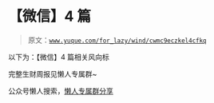 # 【微信】4 篇

> 原文：[`www.yuque.com/for_lazy/wind/cwmc9eczkel4cfkq`](https://www.yuque.com/for_lazy/wind/cwmc9eczkel4cfkq)

以下为：【微信】4 篇相关风向标

完整生财周报见懒人专属群~

公众号懒人搜索，[懒人专属群分享](https://lazybook.fun/#/blog/group)